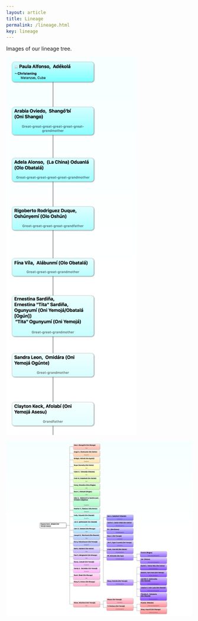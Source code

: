 ```yaml
---
layout: article
title: Lineage
permalink: /lineage.html
key: lineage
---
```


Images of our lineage tree.

![1](1.png)



![2](2.png)
